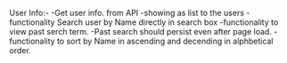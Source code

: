 User Info:-
  -Get user info. from API 
  -showing as list to the users
  -functionality Search user by Name directly in search box
  -functionality to view past serch term.
  -Past search should persist even after page load.
  -functionality to sort by Name in ascending and decending in alphbetical order.